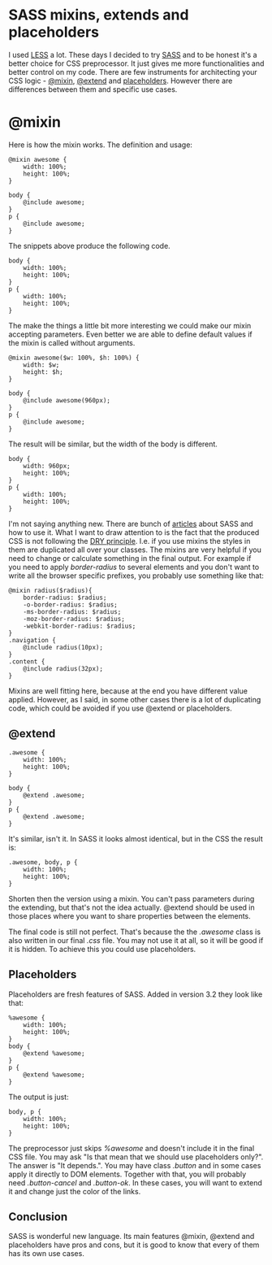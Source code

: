 # SASS mixins, extends and placeholders 

I used [LESS](http://lesscss.org/) a lot. These days I decided to try [SASS](http://sass-lang.com/) and to be honest it's a better choice for CSS preprocessor. It just gives me more functionalities and better control on my code. There are few instruments for architecting your CSS logic - [@mixin](http://sass-lang.com/docs/yardoc/file.SASS_REFERENCE.html#mixins), [@extend](http://sass-lang.com/docs/yardoc/file.SASS_REFERENCE.html#extend) and [placeholders](http://sass-lang.com/docs/yardoc/file.SASS_REFERENCE.html#placeholder_selectors_). However there are differences between them and specific use cases.

# @mixin

Here is how the mixin works. The definition and usage:

	@mixin awesome {
		width: 100%;
		height: 100%;
	}

	body {
		@include awesome;
	}
	p {
		@include awesome;
	}

The snippets above produce the following code.

	body {
		width: 100%;
		height: 100%;
	}
	p {
		width: 100%;
		height: 100%;
	}

The make the things a little bit more interesting we could make our mixin accepting parameters. Even better we are able to define default values if the mixin is called without arguments.

	@mixin awesome($w: 100%, $h: 100%) {
		width: $w;
		height: $h;
	}

	body {
		@include awesome(960px);
	}
	p {
		@include awesome;
	}


The result will be similar, but the width of the body is different.

	body {
		width: 960px;
		height: 100%;
	}
	p {
		width: 100%;
		height: 100%;
	}

I'm not saying anything new. There are bunch of [articles](http://net.tutsplus.com/?s=sass) about SASS and how to use it. What I want to draw attention to is the fact that the produced CSS is not following the [DRY principle](http://en.wikipedia.org/wiki/Don't_repeat_yourself). I.e. if you use mixins the styles in them are duplicated all over your classes. The mixins are very helpful if you need to change or calculate something in the final output. For example if you need to apply *border-radius* to several elements and you don't want to write all the browser specific prefixes, you probably use something like that:

	@mixin radius($radius){
		border-radius: $radius;
		-o-border-radius: $radius;
		-ms-border-radius: $radius;
		-moz-border-radius: $radius;
		-webkit-border-radius: $radius;
	}
	.navigation {
		@include radius(10px);
	}
	.content {
		@include radius(32px);
	}

Mixins are well fitting here, because at the end you have different value applied. However, as I said, in some other cases there is a lot of duplicating code, which could be avoided if you use @extend or placeholders.

## @extend

	.awesome {
		width: 100%;
		height: 100%;
	}

	body {
		@extend .awesome;
	}
	p {
		@extend .awesome;
	}

It's similar, isn't it. In SASS it looks almost identical, but in the CSS the result is:

	.awesome, body, p {
		width: 100%;
		height: 100%;
	}

Shorten then the version using a mixin. You can't pass parameters during the extending, but that's not the idea actually. @extend should be used in those places where you want to share properties between the elements. 

The final code is still not perfect. That's because the the *.awesome* class is also written in our final *.css* file. You may not use it at all, so it will be good if it is hidden. To achieve this you could use placeholders.

## Placeholders

Placeholders are fresh features of SASS. Added in version 3.2 they look like that:

	%awesome {
		width: 100%;
		height: 100%;
	}
	body {
		@extend %awesome;
	}
	p {
		@extend %awesome;
	}

The output is just:

	body, p {
		width: 100%;
		height: 100%;
	}

The preprocessor just skips *%awesome* and doesn't include it in the final CSS file. You may ask "Is that mean that we should use placeholders only?". The answer is "It depends.". You may have class *.button* and in some cases apply it directly to DOM elements. Together with that, you will probably need *.button-cancel* and *.button-ok*. In these cases, you will want to extend it and change just the color of the links.

## Conclusion

SASS is wonderful new language. Its main features @mixin, @extend and placeholders have pros and cons, but it is good to know that every of them has its own use cases.
